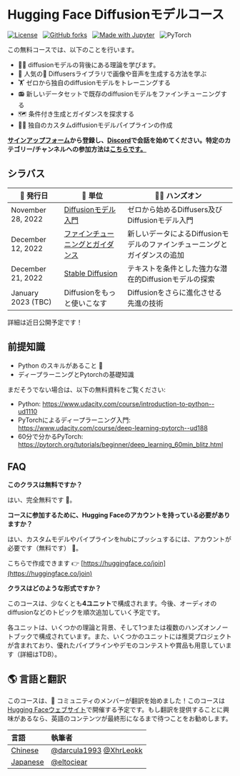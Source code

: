 # Hugging Face Diffusionモデルコース

[![License](https://img.shields.io/static/v1?label=License&message=Apache&color=<Yellow>)](https://github.com/huggingface/diffusion-models-class/blob/main/LICENSE) &nbsp;
[![GitHub forks](https://img.shields.io/github/forks/huggingface/diffusion-models-class.svg?style=social&label=Fork&maxAge=2592000)](https://github.com/dhakalnirajan/diffusion-models-class) &nbsp;
[![Made with Jupyter](https://img.shields.io/badge/Made%20with-Jupyter-red?style=flat-square&logo=Jupyter)](https://jupyter.org/try) &nbsp;
![PyTorch](https://img.shields.io/badge/PyTorch-%23EE4C2C.svg?style=flat-square&logo=PyTorch&logoColor=white)

この無料コースでは、以下のことを行います。
- 👩‍🎓 diffusionモデルの背後にある理論を学びます。
- 🧨 人気の🤗 Diffusersライブラリで画像や音声を生成する方法を学ぶ
- 🏋️ ゼロから独自のdiffusionモデルをトレーニングする
- 📻 新しいデータセットで既存のdiffusionモデルをファインチューニングする
- 🗺 条件付き生成とガイダンスを探求する
- 🧑‍🔬 独自のカスタムdiffusionモデルパイプラインの作成


**[サインアップフォーム](https://huggingface.us17.list-manage.com/subscribe?u=7f57e683fa28b51bfc493d048&id=ef963b4162)**から登録し、**[Discord](https://discord.gg/aYka4Yhff9)**で会話を始めてください。特定のカテゴリー/チャンネルへの参加方法は**[こちらです。](https://discord.com/channels/879548962464493619/1014509271255367701)**

## シラバス

| 📆 発行日  | 📘 単位           | 👩‍💻 ハンズオン |
|---------------|----------------------------------------------------------|----------------------------------------------------------------------------------------------------------|
| November 28, 2022  | [Diffusionモデル入門](https://github.com/huggingface/diffusion-models-class/tree/main/unit1)| ゼロから始めるDiffusers及びDiffusionモデル入門 |
| December 12, 2022  | [ファインチューニングとガイダンス](https://github.com/huggingface/diffusion-models-class/tree/main/unit2) | 新しいデータによるDiffusionモデルのファインチューニングとガイダンスの追加 |
| December 21, 2022  | [Stable Diffusion](https://github.com/huggingface/diffusion-models-class/tree/main/unit3) | テキストを条件とした強力な潜在的Diffusionモデルの探索 |
| January 2023 (TBC)  | Diffusionをもっと使いこなす | Diffusionをさらに進化させる先進の技術 |

詳細は近日公開予定です！


## 前提知識
- Python のスキルがあること 🐍
- ディープラーニングとPytorchの基礎知識

まだそうでない場合は、以下の無料資料をご覧ください:
- Python: https://www.udacity.com/course/introduction-to-python--ud1110
- PyTorchによるディープラーニング入門: https://www.udacity.com/course/deep-learning-pytorch--ud188
- 60分で分かるPyTorch: https://pytorch.org/tutorials/beginner/deep_learning_60min_blitz.html

## FAQ
**このクラスは無料ですか？**

はい、完全無料です 🥳。


**コースに参加するために、Hugging Faceのアカウントを持っている必要がありますか？**

はい、カスタムモデルやパイプラインをhubにプッシュするには、アカウントが必要です（無料です） 🤗。

こちらで作成できます 👉 [https://huggingface.co/join](https://huggingface.co/join)


**クラスはどのような形式ですか？**

このコースは、少なくとも**4ユニット**で構成されます。今後、オーディオのdiffusionなどのトピックを順次追加していく予定です。

各ユニットは、いくつかの理論と背景、そして1つまたは複数のハンズオンノートブックで構成されています。また、いくつかのユニットには推奨プロジェクトが含まれており、優れたパイプラインやデモのコンテストや賞品も用意しています（詳細はTDB）。

## 🌎 言語と翻訳

このコースは、🤗 コミュニティのメンバーが翻訳を始めました！このコースは[Hugging Faceウェブサイト](https://huggingface.co/)で開催する予定です。もし翻訳を提供することに興味があるなら、英語のコンテンツが最終形になるまで待つことをお勧めします。

| 言語                                                                      | 執筆者 |
|:------------------------------------------------------------------------------|:-----------------------------------------------------------------------------------|
| [Chinese](https://github.com/darcula1993/diffusion-models-class-CN/blob/main/README_CN.md)     | [@darcula1993](https://github.com/darcula1993) [@XhrLeokk](https://github.com/XhrLeokk)|
| [Japanese](https://github.com/eltociear/diffusion-models-class-JA/blob/main/README_JA.md)     | [@eltociear](https://github.com/eltociear)|
